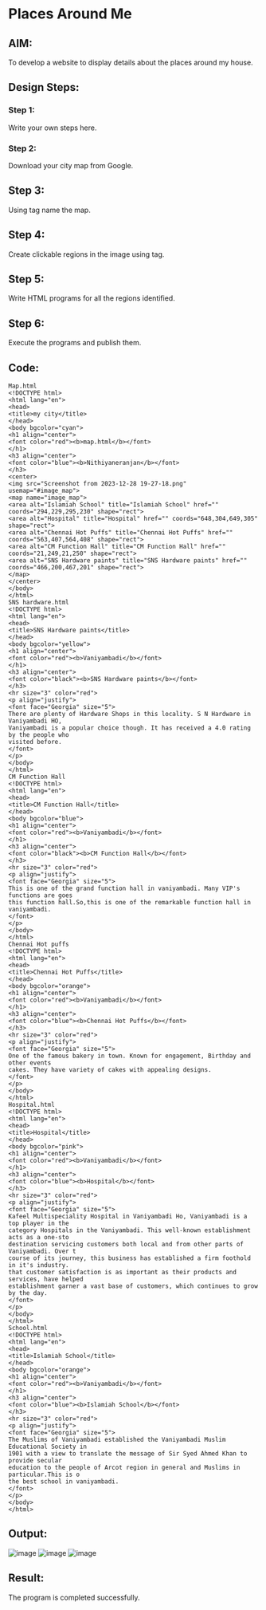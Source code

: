# Places Around Me
## AIM:
To develop a website to display details about the places around my house.

## Design Steps:

### Step 1:
Write your own steps here.
### Step 2:
Download your city map from Google.
## Step 3:
Using tag name the map.
## Step 4:
Create clickable regions in the image using tag.
## Step 5:
Write HTML programs for all the regions identified.
## Step 6:
Execute the programs and publish them.

## Code:
``````
Map.html
<!DOCTYPE html>
<html lang="en">
<head>
<title>my city</title>
</head>
<body bgcolor="cyan">
<h1 align="center">
<font color="red"><b>map.html</b></font>
</h1>
<h3 align="center">
<font color="blue"><b>Nithiyaneranjan</b></font>
</h3>
<center>
<img src="Screenshot from 2023-12-28 19-27-18.png" usemap="#image_map">
<map name="image_map">
<area alt="Islamiah School" title="Islamiah School" href=""
coords="294,229,295,230" shape="rect">
<area alt="Hospital" title="Hospital" href="" coords="648,304,649,305"
shape="rect">
<area alt="Chennai Hot Puffs" title="Chennai Hot Puffs" href=""
coords="563,407,564,408" shape="rect">
<area alt="CM Function Hall" title="CM Function Hall" href=""
coords="21,249,21,250" shape="rect">
<area alt="SNS Hardware paints" title="SNS Hardware paints" href=""
coords="466,200,467,201" shape="rect">
</map>
</center>
</body>
</html>
SNS hardware.html
<!DOCTYPE html>
<html lang="en">
<head>
<title>SNS Hardware paints</title>
</head>
<body bgcolor="yellow">
<h1 align="center">
<font color="red"><b>Vaniyambadi</b></font>
</h1>
<h3 align="center">
<font color="black"><b>SNS Hardware paints</b></font>
</h3>
<hr size="3" color="red">
<p align="justify">
<font face="Georgia" size="5">
There are plenty of Hardware Shops in this locality. S N Hardware in Vaniyambadi HO,
Vaniyambadi is a popular choice though. It has received a 4.0 rating by the people who
visited before.
</font>
</p>
</body>
</html>
CM Function Hall
<!DOCTYPE html>
<html lang="en">
<head>
<title>CM Function Hall</title>
</head>
<body bgcolor="blue">
<h1 align="center">
<font color="red"><b>Vaniyambadi</b></font>
</h1>
<h3 align="center">
<font color="black"><b>CM Function Hall</b></font>
</h3>
<hr size="3" color="red">
<p align="justify">
<font face="Georgia" size="5">
This is one of the grand function hall in vaniyambadi. Many VIP's functions are goes
this function hall.So,this is one of the remarkable function hall in vaniyambadi.
</font>
</p>
</body>
</html>
Chennai Hot puffs
<!DOCTYPE html>
<html lang="en">
<head>
<title>Chennai Hot Puffs</title>
</head>
<body bgcolor="orange">
<h1 align="center">
<font color="red"><b>Vaniyambadi</b></font>
</h1>
<h3 align="center">
<font color="blue"><b>Chennai Hot Puffs</b></font>
</h3>
<hr size="3" color="red">
<p align="justify">
<font face="Georgia" size="5">
One of the famous bakery in town. Known for engagement, Birthday and other events
cakes. They have variety of cakes with appealing designs.
</font>
</p>
</body>
</html>
Hospital.html
<!DOCTYPE html>
<html lang="en">
<head>
<title>Hospital</title>
</head>
<body bgcolor="pink">
<h1 align="center">
<font color="red"><b>Vaniyambadi</b></font>
</h1>
<h3 align="center">
<font color="blue"><b>Hospital</b></font>
</h3>
<hr size="3" color="red">
<p align="justify">
<font face="Georgia" size="5">
Kafeel Multispeciality Hospital in Vaniyambadi Ho, Vaniyambadi is a top player in the
category Hospitals in the Vaniyambadi. This well-known establishment acts as a one-sto
destination servicing customers both local and from other parts of Vaniyambadi. Over t
course of its journey, this business has established a firm foothold in it's industry.
that customer satisfaction is as important as their products and services, have helped
establishment garner a vast base of customers, which continues to grow by the day.
</font>
</p>
</body>
</html>
School.html
<!DOCTYPE html>
<html lang="en">
<head>
<title>Islamiah School</title>
</head>
<body bgcolor="orange">
<h1 align="center">
<font color="red"><b>Vaniyambadi</b></font>
</h1>
<h3 align="center">
<font color="blue"><b>Islamiah School</b></font>
</h3>
<hr size="3" color="red">
<p align="justify">
<font face="Georgia" size="5">
The Muslims of Vaniyambadi established the Vaniyambadi Muslim Educational Society in
1901 with a view to translate the message of Sir Syed Ahmed Khan to provide secular
education to the people of Arcot region in general and Muslims in particular.This is o
the best school in vaniyambadi.
</font>
</p>
</body>
</html>
``````

## Output:
![image](https://github.com/Sanjuwu21/places-around-me/assets/146498969/b1cf7d56-d5ad-4461-b6aa-9f27ab40e2aa)
![image](https://github.com/Sanjuwu21/places-around-me/assets/146498969/26a5b758-2263-4d3e-90cd-d03d5f7483b8)
![image](https://github.com/Sanjuwu21/places-around-me/assets/146498969/962bcb60-aa06-4a56-b7df-5eb45174f989)



## Result:
The program is completed successfully.
